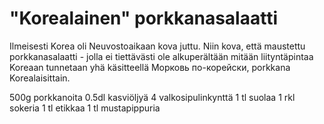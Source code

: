 # "Korealainen" porkkanasalaatti

Ilmeisesti Korea oli Neuvostoaikaan kova juttu. Niin kova, että maustettu porkkanasalaatti - jolla ei tiettävästi ole alkuperältään mitään liityntäpintaa Koreaan tunnetaan yhä käsitteellä Морковь по-корейски, porkkana Korealaisittain.

500g porkkanoita
0.5dl kasviöljyä
4 valkosipulinkynttä
1 tl suolaa
1 rkl sokeria
1 tl etikkaa
1 tl mustapippuria